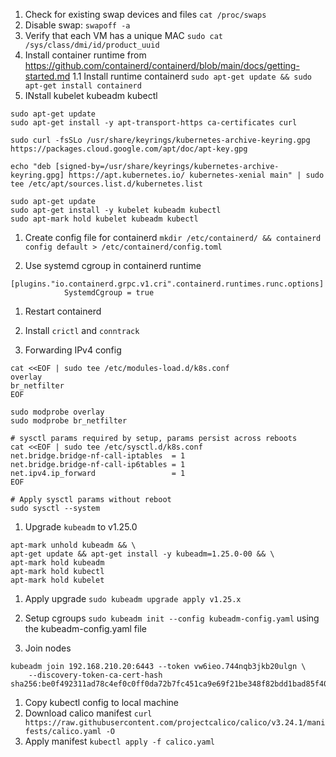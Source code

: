 1. Check for existing swap devices and files `cat /proc/swaps`
1. Disable swap: `swapoff -a`
1. Verify that each VM has a unique MAC `sudo cat /sys/class/dmi/id/product_uuid`
1. Install container runtime from https://github.com/containerd/containerd/blob/main/docs/getting-started.md
1.1 Install runtime containerd `sudo apt-get update && sudo apt-get install containerd`
1. INstall kubelet kubeadm kubectl

```
sudo apt-get update
sudo apt-get install -y apt-transport-https ca-certificates curl

sudo curl -fsSLo /usr/share/keyrings/kubernetes-archive-keyring.gpg https://packages.cloud.google.com/apt/doc/apt-key.gpg

echo "deb [signed-by=/usr/share/keyrings/kubernetes-archive-keyring.gpg] https://apt.kubernetes.io/ kubernetes-xenial main" | sudo tee /etc/apt/sources.list.d/kubernetes.list

sudo apt-get update
sudo apt-get install -y kubelet kubeadm kubectl
sudo apt-mark hold kubelet kubeadm kubectl
```

1. Create config file for containerd `mkdir /etc/containerd/ && containerd config default > /etc/containerd/config.toml`

1. Use systemd cgroup in containerd runtime

```
[plugins."io.containerd.grpc.v1.cri".containerd.runtimes.runc.options]
            SystemdCgroup = true
```

1. Restart containerd

1. Install `crictl` and `conntrack`

1. Forwarding IPv4 config

```
cat <<EOF | sudo tee /etc/modules-load.d/k8s.conf
overlay
br_netfilter
EOF

sudo modprobe overlay
sudo modprobe br_netfilter

# sysctl params required by setup, params persist across reboots
cat <<EOF | sudo tee /etc/sysctl.d/k8s.conf
net.bridge.bridge-nf-call-iptables  = 1
net.bridge.bridge-nf-call-ip6tables = 1
net.ipv4.ip_forward                 = 1
EOF

# Apply sysctl params without reboot
sudo sysctl --system
```

1. Upgrade `kubeadm` to v1.25.0

```
apt-mark unhold kubeadm && \
apt-get update && apt-get install -y kubeadm=1.25.0-00 && \
apt-mark hold kubeadm
apt-mark hold kubectl
apt-mark hold kubelet

```

1. Apply upgrade `sudo kubeadm upgrade apply v1.25.x`

2. Setup cgroups `sudo kubeadm init --config kubeadm-config.yaml` using the kubeadm-config.yaml file


3. Join nodes

```
kubeadm join 192.168.210.20:6443 --token vw6ieo.744nqb3jkb20ulgn \
	--discovery-token-ca-cert-hash sha256:be0f492311ad78c4ef0c0ff0da72b7fc451ca9e69f21be348f82bdd1bad85f40
```

1. Copy kubectl config to local machine
1. Download calico manifest `curl https://raw.githubusercontent.com/projectcalico/calico/v3.24.1/manifests/calico.yaml -O`
2. Apply manifest `kubectl apply -f calico.yaml`